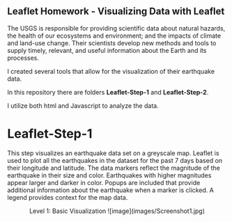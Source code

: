 ## Leaflet Homework - Visualizing Data with Leaflet

The USGS is responsible for providing scientific data about natural hazards, the health of our ecosystems and
environment; and the impacts of climate and land-use change. Their scientists develop new methods and tools to
supply timely, relevant, and useful information about the Earth and its processes.

I created several tools that allow for the visualization of their earthquake data.

In this repository there are folders **Leaflet-Step-1** and **Leaflet-Step-2**.

I utilize both html and Javascript to analyze the data.

# Leaflet-Step-1
This step visualizes an earthquake data set on a greyscale map. Leaflet is used to plot all the earthquakes in the dataset for the past 7 days based on their longitude and latitude.
The data markers reflect the magnitude of the earthquake in their size and color. Earthquakes with higher magnitudes appear larger and darker in color.
Popups are included that provide additional information about the earthquake when a marker is clicked.
A legend provides context for the map data.

<div align="center">Level 1: Basic Visualization
![image](images/Screenshot1.jpg)







